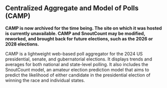 ## Centralized Aggregate and Model of Polls (CAMP)

**CAMP is now archived for the time being. The site on which it was hosted is currently unavailable. CAMP and SnoutCount may be modified, reworked, and brought back for future elections, such as the 2026 or 2028 elections.**

CAMP is a lightweight web-based poll aggregator for the 2024 US presidential, senate, and gubernatorial elections. It displays trends and averages for both national and state-level polling. It also includes the SnoutCount model, an amateur election prediction model that aims to predict the likelihood of either candidate in the presidential election of winning the race and individual states.
